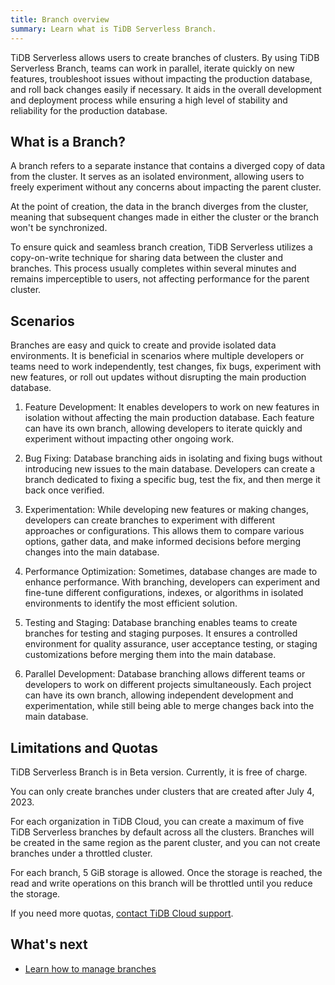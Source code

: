```yaml
---
title: Branch overview
summary: Learn what is TiDB Serverless Branch.
---
```


TiDB Serverless allows users to create branches of clusters. By using TiDB Serverless Branch, teams can work in parallel, iterate quickly on new features, troubleshoot issues without impacting the production database, and roll back changes easily if necessary. It aids in the overall development and deployment process while ensuring a high level of stability and reliability for the production database.

## What is a Branch?

A branch refers to a separate instance that contains a diverged copy of data from the cluster. It serves as an isolated environment, allowing users to freely experiment without any concerns about impacting the parent cluster. 

At the point of creation, the data in the branch diverges from the cluster, meaning that subsequent changes made in either the cluster or the branch won't be synchronized. 

To ensure quick and seamless branch creation, TiDB Serverless utilizes a copy-on-write technique for sharing data between the cluster and branches. This process usually completes within several minutes and remains imperceptible to users, not affecting performance for the parent cluster.

## Scenarios

Branches are easy and quick to create and provide isolated data environments. It is beneficial in scenarios where multiple developers or teams need to work independently, test changes, fix bugs, experiment with new features, or roll out updates without disrupting the main production database.

1. Feature Development: It enables developers to work on new features in isolation without affecting the main production database. Each feature can have its own branch, allowing developers to iterate quickly and experiment without impacting other ongoing work.

2. Bug Fixing: Database branching aids in isolating and fixing bugs without introducing new issues to the main database. Developers can create a branch dedicated to fixing a specific bug, test the fix, and then merge it back once verified.

3. Experimentation: While developing new features or making changes, developers can create branches to experiment with different approaches or configurations. This allows them to compare various options, gather data, and make informed decisions before merging changes into the main database.

4. Performance Optimization: Sometimes, database changes are made to enhance performance. With branching, developers can experiment and fine-tune different configurations, indexes, or algorithms in isolated environments to identify the most efficient solution.

5. Testing and Staging: Database branching enables teams to create branches for testing and staging purposes. It ensures a controlled environment for quality assurance, user acceptance testing, or staging customizations before merging them into the main database.

6. Parallel Development: Database branching allows different teams or developers to work on different projects simultaneously. Each project can have its own branch, allowing independent development and experimentation, while still being able to merge changes back into the main database.

## Limitations and Quotas

TiDB Serverless Branch is in Beta version. Currently, it is free of charge. 

You can only create branches under clusters that are created after July 4, 2023.

For each organization in TiDB Cloud, you can create a maximum of five TiDB Serverless branches by default across all the clusters. Branches will be created in the same region as the parent cluster, and you can not create branches under a throttled cluster.

For each branch, 5 GiB storage is allowed. Once the storage is reached, the read and write operations on this branch will be throttled until you reduce the storage.

If you need more quotas, [contact TiDB Cloud support](/tidb-cloud/tidb-cloud-support.md).

## What's next

- [Learn how to manage branches](/tidb-cloud/branch-manage.md)
